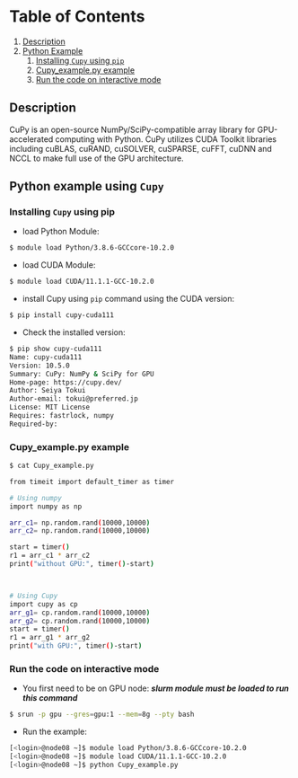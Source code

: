 # Table of Contents
1. [Description](#1)
2. [Python Example](#3)
    1. [Installing `Cupy` using `pip`](#4)
    2. [Cupy_example.py example](#5)
    3. [Run the code on interactive mode](#6)

## Description <a name="1"></a>
CuPy is an open-source NumPy/SciPy-compatible array library for GPU-accelerated computing with Python. CuPy utilizes CUDA Toolkit libraries including cuBLAS, cuRAND, cuSOLVER, cuSPARSE, cuFFT, cuDNN and NCCL to make full use of the GPU architecture.

## Python example using `Cupy` <a name="3"></a>

### Installing `Cupy` using pip <a name="4"></a>

- load Python Module:
```sh
$ module load Python/3.8.6-GCCcore-10.2.0
```
- load CUDA Module:
```sh
$ module load CUDA/11.1.1-GCC-10.2.0
```
- install Cupy using `pip` command using the CUDA version:
```sh
$ pip install cupy-cuda111
```
- Check the installed version:
```sh
$ pip show cupy-cuda111
Name: cupy-cuda111
Version: 10.5.0
Summary: CuPy: NumPy & SciPy for GPU
Home-page: https://cupy.dev/
Author: Seiya Tokui
Author-email: tokui@preferred.jp
License: MIT License
Requires: fastrlock, numpy
Required-by: 
```

### Cupy_example.py example <a name="5"></a>

```sh
$ cat Cupy_example.py

from timeit import default_timer as timer

# Using numpy
import numpy as np

arr_c1= np.random.rand(10000,10000)
arr_c2= np.random.rand(10000,10000)

start = timer()
r1 = arr_c1 * arr_c2
print("without GPU:", timer()-start)    



# Using Cupy
import cupy as cp
arr_g1= cp.random.rand(10000,10000)
arr_g2= cp.random.rand(10000,10000)
start = timer()
r1 = arr_g1 * arr_g2
print("with GPU:", timer()-start)

```

### Run the code on interactive mode <a name="6"></a>

- You first need to be on GPU node: ***slurm module must be loaded to run this command***
```sh
$ srun -p gpu --gres=gpu:1 --mem=8g --pty bash
```

- Run the example:

```sh
[<login>@node08 ~]$ module load Python/3.8.6-GCCcore-10.2.0
[<login>@node08 ~]$ module load CUDA/11.1.1-GCC-10.2.0
[<login>@node08 ~]$ python Cupy_example.py


```
